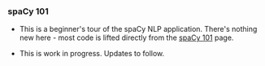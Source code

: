 ### spaCy 101

* This is a beginner's tour of the spaCy NLP application. There's nothing new here - most code is lifted directly from the [spaCy 101](https://spacy.io/usage/spacy-101) page. 

* This is work in progress. Updates to follow.
